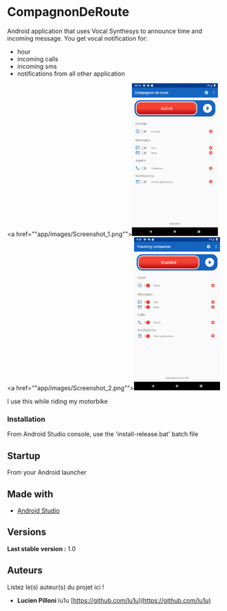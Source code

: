 # CompagnonDeRoute
Android application that uses Vocal Synthesys to announce time and incoming message.
You get vocal notification for:
- hour
- incoming calls
- incoming sms
- notifications from all other application

<a href=""app/images/Screenshot_1.png""><img src="app/images/Screenshot_1.png" width="200"></a>
<a href=""app/images/Screenshot_2.png""><img src="app/images/Screenshot_2.png" width="200"></a>

I use this while riding my motorbike
### Installation

From Android Studio console, use the 'install-release.bat' batch file

## Startup

From your Android launcher

## Made with

* [Android Studio](https://developer.android.com/studio)

## Versions
**Last stable version :** 1.0

## Auteurs
Listez le(s) auteur(s) du projet ici !
* **Lucien Pilloni** lu1u [https://github.com/lu1u](https://github.com/lu1u)
